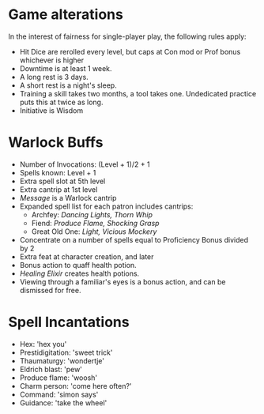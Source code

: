 
# Game alterations

In the interest of fairness for single-player play, the following rules apply:

- Hit Dice are rerolled every level, but caps at Con mod or Prof bonus whichever is higher
- Downtime is at least 1 week.
- A long rest is 3 days.
- A short rest is a night's sleep.
- Training a skill takes two months, a tool takes one. Undedicated practice puts this at twice as long.
- Initiative is Wisdom

# Warlock Buffs

- Number of Invocations: (Level + 1)/2 + 1
- Spells known: Level + 1
- Extra spell slot at 5th level
- Extra cantrip at 1st level
- _Message_ is a Warlock cantrip
- Expanded spell list for each patron includes cantrips:
  - Archfey: _Dancing Lights, Thorn Whip_
  - Fiend: _Produce Flame, Shocking Grasp_
  - Great Old One: _Light, Vicious Mockery_
- Concentrate on a number of spells equal to Proficiency Bonus divided by 2
- Extra feat at character creation, and later
- Bonus action to quaff health potion.
- _Healing Elixir_ creates health potions.
- Viewing through a familiar's eyes is a bonus action, and can be dismissed for free.

# Spell Incantations

- Hex: 'hex you'
- Prestidigitation: 'sweet trick'
- Thaumaturgy: 'wondertje'
- Eldrich blast: 'pew'
- Produce flame: 'woosh'
- Charm person: 'come here often?'
- Command: 'simon says'
- Guidance: 'take the wheel'
